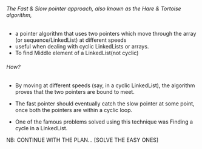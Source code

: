 ###### The Fast & Slow pointer approach, also known as the Hare & Tortoise algorithm, 
- a pointer algorithm that uses two pointers which move through the array (or sequence/LinkedList) at different speeds
- useful when dealing with cyclic LinkedLists or arrays.
- To find Middle element of a LinkedList(not cyclic)

###### How?
- By moving at different speeds (say, in a cyclic LinkedList), the algorithm proves that the two pointers are bound to meet. 
- The fast pointer should eventually catch the slow pointer at some point, once both the pointers are within a cyclic loop.

- One of the famous problems solved using this technique was Finding a cycle in a LinkedList. 

NB: CONTINUE WITH THE PLAN...
[SOLVE THE EASY ONES]
